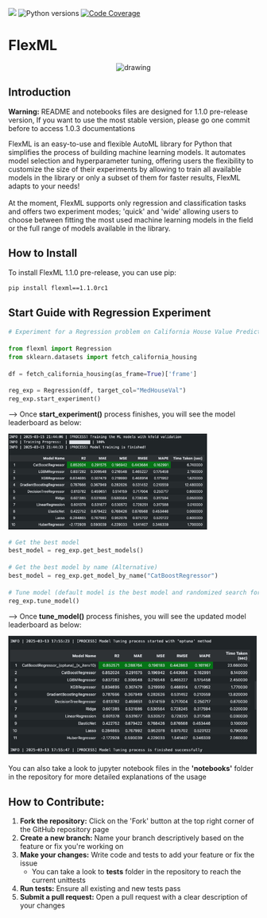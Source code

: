 ![](https://img.shields.io/pypi/v/flexml.svg) ![Python versions](https://img.shields.io/pypi/pyversions/flexml) [![Code Coverage](https://codecov.io/gh/ozguraslank/flexml/branch/main/graph/badge.svg)](https://codecov.io/gh/ozguraslank/flexml)
# FlexML

<div align="center">
<img src="img/flexml_banner.jpeg" alt="drawing" width="500"/>
</div>

## Introduction

**Warning:** README and notebooks files are designed for 1.1.0 pre-release version, If you want to use the most stable version, please go one commit before to access 1.0.3 documentations

FlexML is an easy-to-use and flexible AutoML library for Python that simplifies the process of building machine learning models. It automates model selection and hyperparameter tuning, offering users the flexibility to customize the size of their experiments by allowing to train all available models in the library or only a subset of them for faster results, FlexML adapts to your needs! <br> <br>
At the moment, FlexML supports only regression and classification tasks and offers two experiment modes; 'quick' and 'wide' allowing users to choose between fitting the most used machine learning models in the field or the full range of models available in the library.

## How to Install
To install FlexML 1.1.0 pre-release, you can use pip:

```bash
pip install flexml==1.1.0rc1
```

## Start Guide with Regression Experiment

```python
# Experiment for a Regression problem on California House Value Prediction dataset in Quick mode

from flexml import Regression
from sklearn.datasets import fetch_california_housing

df = fetch_california_housing(as_frame=True)['frame']

reg_exp = Regression(df, target_col="MedHouseVal")
reg_exp.start_experiment()
```
--> Once **start_experiment()** process finishes, you will see the model leaderboard as below: <br>
<div align="left">
<img src="img/start_guide_reg_output.jpg" alt="drawing" width="400"/>
</div>

```python
# Get the best model
best_model = reg_exp.get_best_models()

# Get the best model by name (Alternative)
best_model = reg_exp.get_model_by_name("CatBoostRegressor")

# Tune model (default model is the best model and randomized search for tuning)
reg_exp.tune_model()
```

--> Once **tune_model()** process finishes, you will see the updated model leaderboard as below: <br>
<div align="left">
<img src="img/start_guide_reg_tuning_output.jpg" alt="drawing" width="500"/>
</div>

<br>
You can also take a look to jupyter notebook files in the <b>'notebooks'</b> folder in the repository for more detailed explanations of the usage

## How to Contribute:

1. **Fork the repository:** Click on the 'Fork' button at the top right corner of the GitHub repository page
2. **Create a new branch:** Name your branch descriptively based on the feature or fix you're working on
3. **Make your changes:** Write code and tests to add your feature or fix the issue
   - You can take a look to **tests** folder in the repository to reach the current unittests
4. **Run tests:** Ensure all existing and new tests pass
5. **Submit a pull request:** Open a pull request with a clear description of your changes